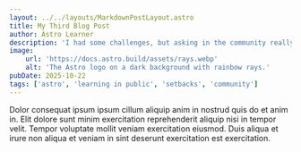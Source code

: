 ```yaml
---
layout: ../../layouts/MarkdownPostLayout.astro
title: My Third Blog Post
author: Astro Learner
description: 'I had some challenges, but asking in the community really helped!'
image:
    url: 'https://docs.astro.build/assets/rays.webp'
    alt: 'The Astro logo on a dark background with rainbow rays.'
pubDate: 2025-10-22
tags: ['astro', 'learning in public', 'setbacks', 'community']
---
```


Dolor consequat ipsum ipsum cillum aliquip anim in nostrud quis do et anim in. Elit dolore sunt minim exercitation reprehenderit aliquip nisi in tempor velit. Tempor voluptate mollit veniam exercitation eiusmod. Duis aliqua et irure non aliqua et veniam in sint deserunt exercitation est exercitation.
